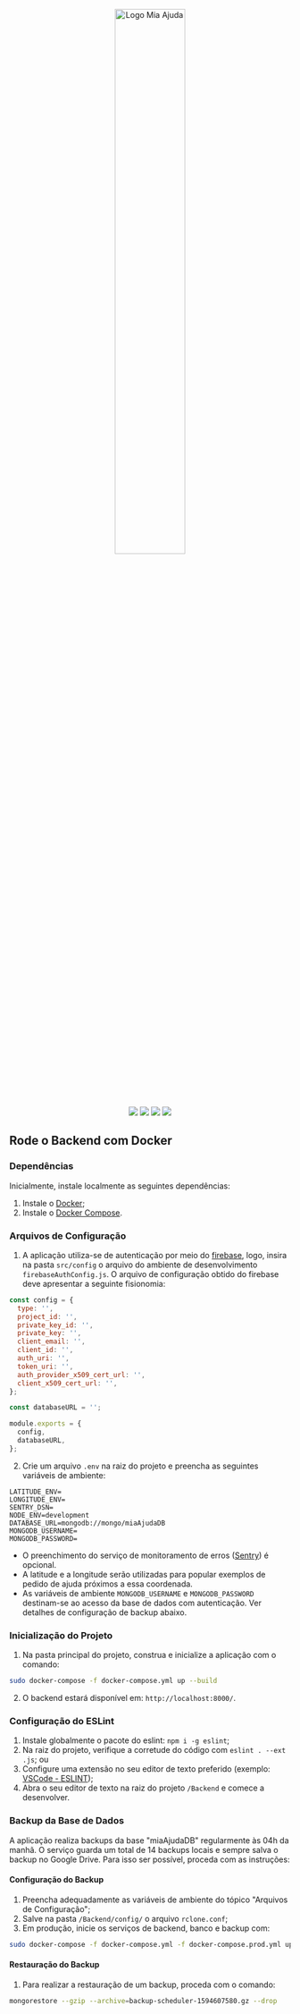 <p align="center">
  <img src="https://i.imgur.com/5wtqEys.png" alt="Logo Mia Ajuda" width="50%"/>
</p>

<p align="center">
  <a href="https://play.google.com/store/apps/details?id=com.unb.miaajuda" target="_blank" alt="Mia Ajuda na Google Play"><img src="https://img.shields.io/badge/Mia%20Ajuda-Google%20Play-yellow"></a>
  <a href="https://miaajuda.netlify.app/" target="_blank" alt="Mia Ajuda Website"><img src="https://img.shields.io/badge/Mia%20Ajuda-Website-blue"></a>
  <a href="https://mia-ajuda.github.io/Documentation/#/" target="_blank" alt="Mia Ajuda Documentação"><img src="https://img.shields.io/badge/Mia%20Ajuda-Docs-purple"></a>
  <a href="https://github.com/mia-ajuda/Backend/pulls" target="_blank" alt="Mia Ajuda Pull Requests"><img src="https://img.shields.io/github/issues-pr/mia-ajuda/Backend?color=red&label=Pull%20Requests"></a>
</p>

## Rode o Backend com Docker


### Dependências

Inicialmente, instale localmente as seguintes dependências:

1. Instale o [Docker](https://docs.docker.com/install/linux/docker-ce/ubuntu/);
2. Instale o [Docker Compose](https://docs.docker.com/compose/install/).

### Arquivos de Configuração

1. A aplicação utiliza-se de autenticação por meio do [firebase](https://firebase.google.com/), logo, insira na pasta `src/config` o arquivo do ambiente de desenvolvimento `firebaseAuthConfig.js`. O arquivo de configuração obtido do firebase deve apresentar a seguinte fisionomia:

```js
const config = {
  type: '',
  project_id: '',
  private_key_id: '',
  private_key: '',
  client_email: '',
  client_id: '',
  auth_uri: '',
  token_uri: '',
  auth_provider_x509_cert_url: '',
  client_x509_cert_url: '',
};

const databaseURL = '';

module.exports = {
  config,
  databaseURL,
};
```

2. Crie um arquivo `.env` na raiz do projeto e preencha as seguintes variáveis de ambiente:

```env
LATITUDE_ENV=
LONGITUDE_ENV=
SENTRY_DSN=
NODE_ENV=development
DATABASE_URL=mongodb://mongo/miaAjudaDB
MONGODB_USERNAME=
MONGODB_PASSWORD=
```

* O preenchimento do serviço de monitoramento de erros ([Sentry](https://sentry.io/)) é opcional.
* A latitude e a longitude serão utilizadas para popular exemplos de pedido de ajuda próximos a essa coordenada.
* As variáveis de ambiente `MONGODB_USERNAME` e `MONGODB_PASSWORD` destinam-se ao acesso da base de dados com autenticação. Ver detalhes de configuração de backup abaixo.

### Inicialização do Projeto

1. Na pasta principal do projeto, construa e inicialize a aplicação com o comando:

```bash
sudo docker-compose -f docker-compose.yml up --build
```

2. O backend estará disponível em: `http://localhost:8000/`.

### Configuração do ESLint

1. Instale globalmente o pacote do eslint: `npm i -g eslint`;
2. Na raiz do projeto, verifique a corretude do código com `eslint . --ext .js`; ou
3. Configure uma extensão no seu editor de texto preferido (exemplo: [VSCode - ESLINT](https://marketplace.visualstudio.com/items?itemName=dbaeumer.vscode-eslint));
4. Abra o seu editor de texto na raiz do projeto `/Backend` e comece a desenvolver.

### Backup da Base de Dados

A aplicação realiza backups da base "miaAjudaDB" regularmente às 04h da manhã. O serviço guarda um total de 14 backups locais e sempre salva o backup no Google Drive. Para isso ser possível, proceda com as instruções:

#### Configuração do Backup

1. Preencha adequadamente as variáveis de ambiente do tópico "Arquivos de Configuração";
2. Salve na pasta `/Backend/config/` o arquivo `rclone.conf`;
3. Em produção, inicie os serviços de backend, banco e backup com:

```sh
sudo docker-compose -f docker-compose.yml -f docker-compose.prod.yml up
```

#### Restauração do Backup

1. Para realizar a restauração de um backup, proceda com o comando:

```sh
mongorestore --gzip --archive=backup-scheduler-1594607580.gz --drop
```
